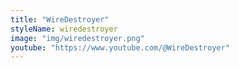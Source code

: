 ```yaml
---
title: "WireDestroyer"
styleName: wiredestroyer
image: "img/wiredestroyer.png"
youtube: "https://www.youtube.com/@WireDestroyer"
---
```

